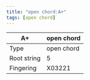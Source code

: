 ```yaml
---
title: "open chord:A+"
tags: [open chord]
---
```


|A+|open chord|
|---|---|
|Type|open chord|
|Root string|5|
|Fingering|X03221|


